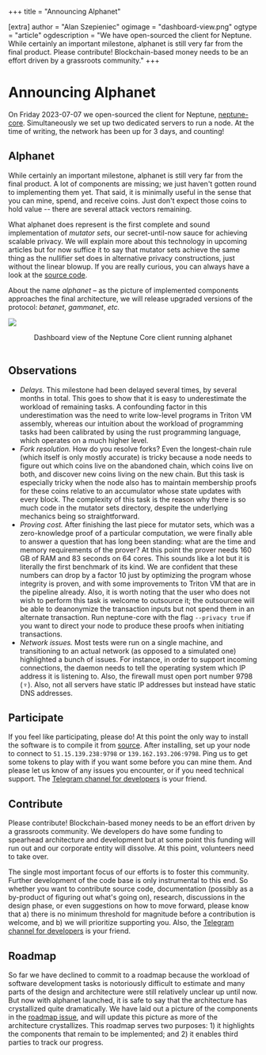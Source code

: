 +++
title = "Announcing Alphanet"

[extra]
author = "Alan Szepieniec"
ogimage = "dashboard-view.png"
ogtype = "article"
ogdescription = "We have open-sourced the client for Neptune. While certainly an important milestone, alphanet is still very far from the final product. Please contribute! Blockchain-based money needs to be an effort driven by a grassroots community."
+++

# Announcing Alphanet

On Friday 2023-07-07 we open-sourced the client for Neptune, [neptune-core](https://github.com/Neptune-Crypto/neptune-core/). Simultaneously we set up two dedicated servers to run a node. At the time of writing, the network has been up for 3 days, and counting!

## Alphanet
While certainly an important milestone, alphanet is still very far from the final product. A lot of components are missing; we just haven't gotten round to implementing them yet. That said, it is minimally useful in the sense that you can mine, spend, and receive coins. Just don't expect those coins to hold value -- there are several attack vectors remaining.

What alphanet does represent is the first complete and sound implementation of *mutator sets*, our secret-until-now sauce for achieving scalable privacy. We will explain more about this technology in upcoming articles but for now suffice it to say that mutator sets achieve the same thing as the nullifier set does in alternative privacy constructions, just without the linear blowup. If you are really curious, you can always have a look at the [source code](https://github.com/Neptune-Crypto/neptune-core/tree/master/src/util_types/mutator_set).

About the name *alphanet* – as the picture of implemented components approaches the final architecture, we will release upgraded versions of the protocol: *betanet*, *gammanet*, *etc.*

![](dashboard-view.png)
<center>Dashboard view of the Neptune Core client running alphanet</center></br>

## Observations

 - *Delays.* This milestone had been delayed several times, by several months in total. This goes to show that it is easy to underestimate the workload of remaining tasks. A confounding factor in this underestimation was the need to write low-level programs in Triton VM assembly, whereas our intuition about the workload of programming tasks had been calibrated by using the rust programming language, which operates on a much higher level.
 - *Fork resolution.* How do you resolve forks? Even the longest-chain rule (which itself is only mostly accurate) is tricky because a node needs to figure out which coins live on the abandoned chain, which coins live on both, and discover new coins living on the new chain. But this task is especially tricky when the node also has to maintain membership proofs for these coins relative to an accumulator whose state updates with every block. The complexity of this task is the reason why there is so much code in the mutator sets directory, despite the underlying mechanics being so straightforward.
 - *Proving cost.* After finishing the last piece for mutator sets, which was a zero-knowledge proof of a particular computation, we were finally able to answer a question that has long been standing: what are the time and memory requirements of the prover? At this point the prover needs 160 GB of RAM and 83 seconds on 64 cores. This sounds like a lot but it is literally the first benchmark of its kind. We are confident that these numbers can drop by a factor 10 just by optimizing the program whose integrity is proven, and with some improvements to Triton VM that are in the pipeline already. Also, it is worth noting that the user who does not wish to perform this task is welcome to outsource it; the outsourcee will be able to deanonymize the transaction inputs but not spend them in an alternate transaction. Run neptune-core with the flag `--privacy true` if you want to direct your node to produce these proofs when initiating transactions.
 - *Network issues.* Most tests were run on a single machine, and transitioning to an actual network (as opposed to a simulated one) highlighted a bunch of issues. For instance, in order to support incoming connections, the daemon needs to tell the operating system which IP address it is listening to. Also, the firewall must open port number 9798 (♆). Also, not all servers have static IP addresses but instead have static DNS addresses.

## Participate

If you feel like participating, please do! At this point the only way to install the software is to compile it from [source](https://github.com/Neptune-Crypto/neptune-core). After installing, set up your node to connect to `51.15.139.238:9798` or `139.162.193.206:9798`. Ping us to get some tokens to play with if you want some before you can mine them. And please let us know of any issues you encounter, or if you need technical support. The [Telegram channel for developers](https://t.me/+YMfsmN2sXTtkZWQ0) is your friend.

## Contribute

Please contribute! Blockchain-based money needs to be an effort driven by a grassroots community. We developers do have some funding to spearhead architecture and development but at some point this funding will run out and our corporate entity will dissolve. At this point, volunteers need to take over.

The single most important focus of our efforts is to foster this community. Further development of the code base is only instrumental to this end. So whether you want to contribute source code, documentation (possibly as a by-product of figuring out what's going on), research, discussions in the design phase, or even suggestions on how to move forward, please know that a) there is no minimum threshold for magnitude before a contribution is welcome, and b) we will prioritize supporting you. Also, the [Telegram channel for developers](https://t.me/+YMfsmN2sXTtkZWQ0) is your friend.

## Roadmap

So far we have declined to commit to a roadmap because the workload of software development tasks is notoriously difficult to estimate and many parts of the design and architecture were still relatively unclear up until now. But now with alphanet launched, it is safe to say that the architecture has crystallized quite dramatically. We have laid out a picture of the components in the [roadmap issue](https://github.com/Neptune-Crypto/neptune-core/issues/10), and will update this picture as more of the architecture crystallizes. This roadmap serves two purposes: 1) it highlights the components that remain to be implemented; and 2) it enables third parties to track our progress.



